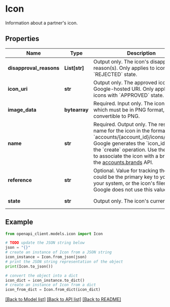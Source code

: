 # Icon

Information about a partner's icon.

## Properties

Name | Type | Description | Notes
------------ | ------------- | ------------- | -------------
**disapproval_reasons** | **List[str]** | Output only. The icon&#39;s disapproval reason(s). Only applies to icons with &#x60;REJECTED&#x60; state. | [optional] [readonly] 
**icon_uri** | **str** | Output only. The approved icon&#39;s Google-hosted URI. Only applies to icons with &#x60;APPROVED&#x60; state. | [optional] [readonly] 
**image_data** | **bytearray** | Required. Input only. The icon contents, which must be in PNG format, or convertible to PNG. | [optional] 
**name** | **str** | Required. Output only. The resource name for the icon in the format &#x60;accounts/{account_id}/icons/{icon_id}&#x60;. Google generates the &#x60;icon_id&#x60; during the &#x60;create&#x60; operation. Use the &#x60;icon_id&#x60; to associate the icon with a brand using the [accounts.brands](/hotels/hotel-prices/api-reference/rest/v3/accounts.brands#resource:-brand) API. | [optional] [readonly] 
**reference** | **str** | Optional. Value for tracking the icon. It could be the primary key to your icon in your system, or the icon&#39;s filename. Google does not use this value. | [optional] 
**state** | **str** | Output only. The icon&#39;s current state. | [optional] [readonly] 

## Example

```python
from openapi_client.models.icon import Icon

# TODO update the JSON string below
json = "{}"
# create an instance of Icon from a JSON string
icon_instance = Icon.from_json(json)
# print the JSON string representation of the object
print(Icon.to_json())

# convert the object into a dict
icon_dict = icon_instance.to_dict()
# create an instance of Icon from a dict
icon_from_dict = Icon.from_dict(icon_dict)
```
[[Back to Model list]](../README.md#documentation-for-models) [[Back to API list]](../README.md#documentation-for-api-endpoints) [[Back to README]](../README.md)


